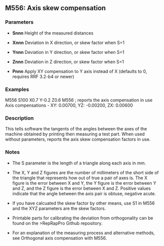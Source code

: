 ## M556: Axis skew compensation

### Parameters

- **Snnn** Height of the measured distances

- **Xnnn** Deviation in X direction, or skew factor when S=1

- **Ynnn** Deviation in Y direction, or skew factor when S=1

- **Znnn** Deviation in Z direction, or skew factor when S=1

- **Pnnn** Apply XY compensation to Y axis instead of X (defaults to 0, requires RRF 3.2-b4 or newer)

### Examples

M556 S100 X0.7 Y-0.2 Z0.6 M556 ; reports the axis compensation in use Axis compensations - XY: 0.00700, YZ: -0.00200, ZX: 0.00600

### Description

This tells software the tangents of the angles between the axes of the machine obtained by printing then measuring a test part. When used without parameters, reports the axis skew compensation factors in use.

### Notes

- The S parameter is the length of a triangle along each axis in mm.

- The X, Y and Z figures are the number of millimeters of the short side of the triangle that represents how out of true a pair of axes is. The X figure is the error between X and Y, the Y figure is the error between Y and Z, and the Z figure is the error between X and Z. Positive values indicate that the angle between the axis pair is obtuse, negative acute.

- If you have calcuated the skew factor by other means, use S1 in M556 and the XYZ parameters are the skew factors.

- Printable parts for calibrating the deviation from orthogonality can be found on the \>RepRapPro Github repository.

- For an explanation of the measuring process and alternative methods, see Orthogonal axis compensation with M556.

